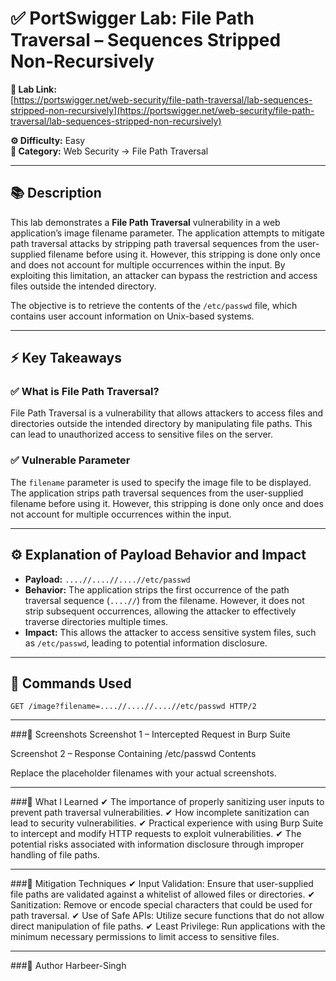 # ✅ PortSwigger Lab: File Path Traversal – Sequences Stripped Non-Recursively

**🔗 Lab Link:**  
[https://portswigger.net/web-security/file-path-traversal/lab-sequences-stripped-non-recursively](https://portswigger.net/web-security/file-path-traversal/lab-sequences-stripped-non-recursively)

**⚙️ Difficulty:** Easy  
**📂 Category:** Web Security → File Path Traversal

---

## 📚 Description

This lab demonstrates a **File Path Traversal** vulnerability in a web application’s image filename parameter. The application attempts to mitigate path traversal attacks by stripping path traversal sequences from the user-supplied filename before using it. However, this stripping is done only once and does not account for multiple occurrences within the input. By exploiting this limitation, an attacker can bypass the restriction and access files outside the intended directory.

The objective is to retrieve the contents of the `/etc/passwd` file, which contains user account information on Unix-based systems.

---

## ⚡ Key Takeaways

### ✅ What is File Path Traversal?  
File Path Traversal is a vulnerability that allows attackers to access files and directories outside the intended directory by manipulating file paths. This can lead to unauthorized access to sensitive files on the server.

### ✅ Vulnerable Parameter  
The `filename` parameter is used to specify the image file to be displayed. The application strips path traversal sequences from the user-supplied filename before using it. However, this stripping is done only once and does not account for multiple occurrences within the input.

---

## ⚙️ Explanation of Payload Behavior and Impact

- **Payload:** `....//....//....//etc/passwd`  
- **Behavior:** The application strips the first occurrence of the path traversal sequence (`....//`) from the filename. However, it does not strip subsequent occurrences, allowing the attacker to effectively traverse directories multiple times.  
- **Impact:** This allows the attacker to access sensitive system files, such as `/etc/passwd`, leading to potential information disclosure.

---

## 🧱 Commands Used

```http
GET /image?filename=....//....//....//etc/passwd HTTP/2
```

---

###📸 Screenshots
Screenshot 1 – Intercepted Request in Burp Suite

Screenshot 2 – Response Containing /etc/passwd Contents

Replace the placeholder filenames with your actual screenshots.

---

###📝 What I Learned
✔ The importance of properly sanitizing user inputs to prevent path traversal vulnerabilities.
✔ How incomplete sanitization can lead to security vulnerabilities.
✔ Practical experience with using Burp Suite to intercept and modify HTTP requests to exploit vulnerabilities.
✔ The potential risks associated with information disclosure through improper handling of file paths.

---

###🔐 Mitigation Techniques
✔ Input Validation: Ensure that user-supplied file paths are validated against a whitelist of allowed files or directories.
✔ Sanitization: Remove or encode special characters that could be used for path traversal.
✔ Use of Safe APIs: Utilize secure functions that do not allow direct manipulation of file paths.
✔ Least Privilege: Run applications with the minimum necessary permissions to limit access to sensitive files.

---

###👤 Author
Harbeer-Singh
